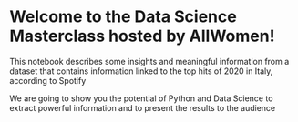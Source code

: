 
# Welcome to the Data Science Masterclass hosted by AllWomen!

This notebook describes some insights and meaningful information from a dataset that contains information linked to the top hits of 2020 in Italy, according to Spotify

We are going to show you the potential of Python and Data Science to extract powerful information and to present the results to the audience
